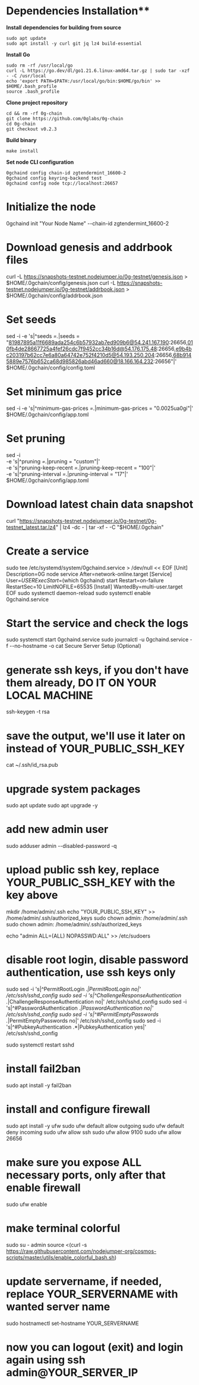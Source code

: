 # Dependencies Installation**

**Install dependencies for building from source**
```
sudo apt update
sudo apt install -y curl git jq lz4 build-essential
```

**Install Go**
```
sudo rm -rf /usr/local/go
curl -L https://go.dev/dl/go1.21.6.linux-amd64.tar.gz | sudo tar -xzf - -C /usr/local
echo 'export PATH=$PATH:/usr/local/go/bin:$HOME/go/bin' >> $HOME/.bash_profile
source .bash_profile
```

**Clone project repository**
```
cd && rm -rf 0g-chain
git clone https://github.com/0glabs/0g-chain
cd 0g-chain
git checkout v0.2.3
```

**Build binary**
```
make install
```

**Set node CLI configuration**
```
0gchaind config chain-id zgtendermint_16600-2
0gchaind config keyring-backend test
0gchaind config node tcp://localhost:26657
```
# Initialize the node
0gchaind init "Your Node Name" --chain-id zgtendermint_16600-2

# Download genesis and addrbook files
curl -L https://snapshots-testnet.nodejumper.io/0g-testnet/genesis.json > $HOME/.0gchain/config/genesis.json
curl -L https://snapshots-testnet.nodejumper.io/0g-testnet/addrbook.json > $HOME/.0gchain/config/addrbook.json

# Set seeds
sed -i -e 's|^seeds *=.*|seeds = "81987895a11f6689ada254c6b57932ab7ed909b6@54.241.167.190:26656,010fb4de28667725a4fef26cdc7f9452cc34b16d@54.176.175.48:26656,e9b4bc203197b62cc7e6a80a64742e752f4210d5@54.193.250.204:26656,68b9145889e7576b652ca68d985826abd46ad660@18.166.164.232:26656"|' $HOME/.0gchain/config/config.toml

# Set minimum gas price
sed -i -e 's|^minimum-gas-prices *=.*|minimum-gas-prices = "0.0025ua0gi"|' $HOME/.0gchain/config/app.toml

# Set pruning
sed -i \
  -e 's|^pruning *=.*|pruning = "custom"|' \
  -e 's|^pruning-keep-recent *=.*|pruning-keep-recent = "100"|' \
  -e 's|^pruning-interval *=.*|pruning-interval = "17"|' \
  $HOME/.0gchain/config/app.toml

# Download latest chain data snapshot
curl "https://snapshots-testnet.nodejumper.io/0g-testnet/0g-testnet_latest.tar.lz4" | lz4 -dc - | tar -xf - -C "$HOME/.0gchain"

# Create a service
sudo tee /etc/systemd/system/0gchaind.service > /dev/null << EOF
[Unit]
Description=0G node service
After=network-online.target
[Service]
User=$USER
ExecStart=$(which 0gchaind) start
Restart=on-failure
RestartSec=10
LimitNOFILE=65535
[Install]
WantedBy=multi-user.target
EOF
sudo systemctl daemon-reload
sudo systemctl enable 0gchaind.service

# Start the service and check the logs
sudo systemctl start 0gchaind.service
sudo journalctl -u 0gchaind.service -f --no-hostname -o cat
Secure Server Setup (Optional)

# generate ssh keys, if you don't have them already, DO IT ON YOUR LOCAL MACHINE
ssh-keygen -t rsa

# save the output, we'll use it later on instead of YOUR_PUBLIC_SSH_KEY
cat ~/.ssh/id_rsa.pub
# upgrade system packages
sudo apt update
sudo apt upgrade -y

# add new admin user
sudo adduser admin --disabled-password -q

# upload public ssh key, replace YOUR_PUBLIC_SSH_KEY with the key above
mkdir /home/admin/.ssh
echo "YOUR_PUBLIC_SSH_KEY" >> /home/admin/.ssh/authorized_keys
sudo chown admin: /home/admin/.ssh
sudo chown admin: /home/admin/.ssh/authorized_keys

echo "admin ALL=(ALL) NOPASSWD:ALL" >> /etc/sudoers

# disable root login, disable password authentication, use ssh keys only
sudo sed -i 's|^PermitRootLogin .*|PermitRootLogin no|' /etc/ssh/sshd_config
sudo sed -i 's|^ChallengeResponseAuthentication .*|ChallengeResponseAuthentication no|' /etc/ssh/sshd_config
sudo sed -i 's|^#PasswordAuthentication .*|PasswordAuthentication no|' /etc/ssh/sshd_config
sudo sed -i 's|^#PermitEmptyPasswords .*|PermitEmptyPasswords no|' /etc/ssh/sshd_config
sudo sed -i 's|^#PubkeyAuthentication .*|PubkeyAuthentication yes|' /etc/ssh/sshd_config

sudo systemctl restart sshd

# install fail2ban
sudo apt install -y fail2ban

# install and configure firewall
sudo apt install -y ufw
sudo ufw default allow outgoing
sudo ufw default deny incoming
sudo ufw allow ssh
sudo ufw allow 9100
sudo ufw allow 26656

# make sure you expose ALL necessary ports, only after that enable firewall
sudo ufw enable

# make terminal colorful
sudo su - admin
source <(curl -s https://raw.githubusercontent.com/nodejumper-org/cosmos-scripts/master/utils/enable_colorful_bash.sh)

# update servername, if needed, replace YOUR_SERVERNAME with wanted server name
sudo hostnamectl set-hostname YOUR_SERVERNAME

# now you can logout (exit) and login again using ssh admin@YOUR_SERVER_IP
